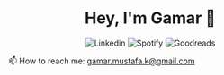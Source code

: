 <h1 align="center"> Hey, I'm Gamar 👋 </h1>

<p align="center">
  <a href="https://www.linkedin.com/in/gamar-mustafa/" style="text-decoration: none; border: none; outline: none;">
    <img alt="Linkedin" src="https://img.shields.io/badge/-LinkedIn-blue?style=flat-square&logo=Linkedin&logoColor=white">
  </a>
  <a href="https://open.spotify.com/user/9a14vfj1aogisphxnpdr9zxkn?si=d41c8df8f8e34514" style="text-decoration: none; border: none; outline: none;">
    <img alt="Spotify" src="https://img.shields.io/badge/-Spotify-1DB954?style=flat-square&logo=Spotify&logoColor=white">
  </a>
  <a href="https://www.goodreads.com/user/show/126134300-gamar-mustafa" style="text-decoration: none; border: none; outline: none;">
    <img alt="Goodreads" src="https://img.shields.io/badge/-Goodreads-372213?style=flat-square&logo=Goodreads&logoColor=white">
  </a>
</p>

 📫 How to reach me: gamar.mustafa.k@gmail.com

